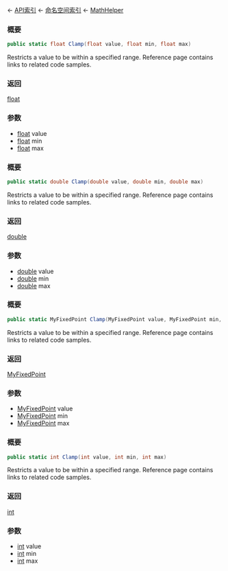 ← [API索引](Api-Index) ← [命名空间索引](Namespace-Index) ← [MathHelper](VRageMath.MathHelper)

### 概要

```csharp
public static float Clamp(float value, float min, float max)
```

Restricts a value to be within a specified range. Reference page contains links to related code samples.

### 返回

[float](https://docs.microsoft.com/en-us/dotnet/api/System.Single?view=netframework-4.6)

### 参数

* [float](https://docs.microsoft.com/en-us/dotnet/api/System.Single?view=netframework-4.6) value
* [float](https://docs.microsoft.com/en-us/dotnet/api/System.Single?view=netframework-4.6) min
* [float](https://docs.microsoft.com/en-us/dotnet/api/System.Single?view=netframework-4.6) max
### 概要

```csharp
public static double Clamp(double value, double min, double max)
```

Restricts a value to be within a specified range. Reference page contains links to related code samples.

### 返回

[double](https://docs.microsoft.com/en-us/dotnet/api/System.Double?view=netframework-4.6)

### 参数

* [double](https://docs.microsoft.com/en-us/dotnet/api/System.Double?view=netframework-4.6) value
* [double](https://docs.microsoft.com/en-us/dotnet/api/System.Double?view=netframework-4.6) min
* [double](https://docs.microsoft.com/en-us/dotnet/api/System.Double?view=netframework-4.6) max
### 概要

```csharp
public static MyFixedPoint Clamp(MyFixedPoint value, MyFixedPoint min, MyFixedPoint max)
```

Restricts a value to be within a specified range. Reference page contains links to related code samples.

### 返回

[MyFixedPoint](VRage.MyFixedPoint)

### 参数

* [MyFixedPoint](VRage.MyFixedPoint) value
* [MyFixedPoint](VRage.MyFixedPoint) min
* [MyFixedPoint](VRage.MyFixedPoint) max
### 概要

```csharp
public static int Clamp(int value, int min, int max)
```

Restricts a value to be within a specified range. Reference page contains links to related code samples.

### 返回

[int](https://docs.microsoft.com/en-us/dotnet/api/System.Int32?view=netframework-4.6)

### 参数

* [int](https://docs.microsoft.com/en-us/dotnet/api/System.Int32?view=netframework-4.6) value
* [int](https://docs.microsoft.com/en-us/dotnet/api/System.Int32?view=netframework-4.6) min
* [int](https://docs.microsoft.com/en-us/dotnet/api/System.Int32?view=netframework-4.6) max
